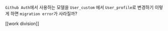 `Github Auth`에서 사용하는 모델을 `User_custom` 에서 `User_profile`로 변경하기
이렇게 하면 `migration error`가 사라질까?

[[work division]]